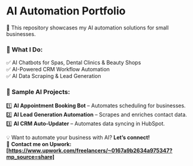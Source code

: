 # AI Automation Portfolio  
🚀 This repository showcases my AI automation solutions for small businesses.  

### 🔹 What I Do:
✅ AI Chatbots for Spas, Dental Clinics & Beauty Shops  
✅ AI-Powered CRM Workflow Automation  
✅ AI Data Scraping & Lead Generation  

### 📌 Sample AI Projects:
1️⃣ **AI Appointment Booking Bot** – Automates scheduling for businesses.  
2️⃣ **AI Lead Generation Automation** – Scrapes and enriches contact data.  
3️⃣ **AI CRM Auto-Updater** – Automates data syncing in HubSpot.  

💡 Want to automate your business with AI? **Let’s connect!**  
📩 **Contact me on Upwork: [https://www.upwork.com/freelancers/~0167a9b2634a975347?mp_source=share]**  
